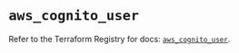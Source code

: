 # `aws_cognito_user`

Refer to the Terraform Registry for docs: [`aws_cognito_user`](https://registry.terraform.io/providers/hashicorp/aws/5.72.1/docs/resources/cognito_user).
